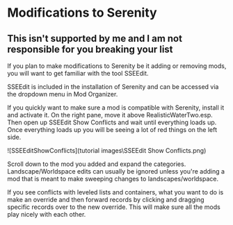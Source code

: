 # Modifications to Serenity

## This isn't supported by me and I am not responsible for you breaking your list

If you plan to make modifications to Serenity be it adding or removing mods, you will want to get familiar with the tool SSEEdit.

SSEEdit is included in the installation of Serenity and can be accessed via the dropdown menu in Mod Organizer.

If you quickly want to make sure a mod is compatible with Serenity, install it and activate it. On the right pane, move it above RealisticWaterTwo.esp. Then open up SSEEdit Show Conflicts and wait until everything loads up. Once everything loads up you will be seeing a lot of red things on the left side. 

![SSEEditShowConflicts](tutorial images\SSEEdit Show Conflicts.png)

Scroll down to the mod you added and expand the categories. Landscape/Worldspace edits can usually be ignored unless you're adding a mod that is meant to make sweeping changes to landscapes/worldspace.

If you see conflicts with leveled lists and containers, what you want to do is make an override and then forward records by clicking and dragging specific records over to the new override. This will make sure all the mods play nicely with each other.

